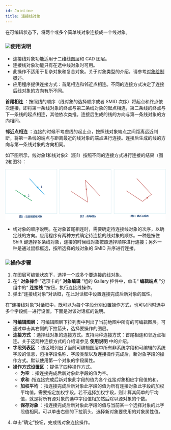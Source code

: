 ```yaml
---
id: JoinLine
title: 连接线对象  
---  
```

在可编辑状态下，将两个或多个简单线对象连接成一个线对象。

### ![](../../../img/read.gif)使用说明

  * 连接线对象功能适用于二维线图层和 CAD 图层。
  * 连接线对象功能只有在选中线对象时可用。
  * 此操作不适用于复杂对象和复合对象。关于对象类型的介绍，请参考[对象绘制概述](../CreateObjects/AboutCreateGeometry)。
  * 应用程序提供连接方式：首尾相连和邻近点相连。不同的连接方式决定了连接后线对象的方向有所不同。 

**首尾相连** ：按照线的顺序（线对象的选择顺序或者 SMID
次序）将起点和终点依次连接，即将第一条线对象的终点与第二条线对象的起点相连，第二条线的终点与下一条线的起点相连，其他依次类推。连接后生成的线的方向与第一条线对象的方向相同。

**邻近点相连**
：连接的时候不考虑线的起止点，按照线对象端点之间距离远近判断，将第一条线的端点与距离最近的线对象的端点进行连接。连接后生成的线的方向与第一条线对象的方向相同。

如下图所示，线对象1和线对象2（图1）按照不同的连接方式进行连接的结果（图2和图3）：

![](img/Join1.png)

  * 线对象的顺序说明。在对象首尾相连时，需要确定待连接线对象的次序，以确定线的方向。应用程序有两种方式确定待连接的线对象的顺序。一种是按住 Shift 键选择多条线对象，连接的时候线对象按照选择顺序进行连接；另外一种是通过鼠标框选，按所选择的线对象的 SMID 升序进行连接。 

### ![](../../../img/read.gif)操作步骤

  1. 在图层可编辑状态下，选择一个或多个要连接的线对象。 
  2. 在“ **对象操作** ”选项卡的“ **对象编辑** ”组的 Gallery 控件中，单击“ **编辑端点** ”分组中的“ **连接线** ”按钮，执行连接线操作。
  3. 弹出“连接线对象”对话框，在此对话框中设置连接完成后新对象的属性。

在“连接线对象”对话框中，既可以为每个字段分别设置操作方式，也可以同时选中多个字段统一进行设置。下面是对该对话框的说明。

  * **可编辑图层：** 可编辑图层下拉列表中列出了当前地图中所有的可编辑图层。可通过单击其右侧的下拉箭头，选择要操作的图层。
  * **连接方式** ：选择线对象的连接方式。支持两种连接方式：首尾相连和邻近点相连。关于这两种连接方式的介绍请参见 **使用说明** 中的介绍。
  * **字段列表区** ：该区域列出了当前可编辑图层中所有非系统字段和可编辑的系统字段的信息，包括字段名称、字段类型以及连接操作完成后，新对象字段的操作方式。默认使用第一个对象的字段属性。
  * **操作方式设置区** ：提供了四种操作方式。 
    * **为空** ：指连接完成后新对象此字段的值为空。
    * **求和** :指连接完成后新对象此字段的值为各个连接对象相应字段值的和。
    * **加权平均** ：指连接完成后新对象此字段的值为所有连接对象此字段的加权平均值。需要指定加权字段。若不选择加权字段，则计算其简单的平均值，就是将所有源对象的选中字段值相加然后除以源对象的个数。
    * **保存对象** ：指连接完成后新对象此字段的值与当前某一个选择对象的此字段值相同。可以单击右侧的下拉箭头，选择新对象要使用的对象属性值。
4. 单击“确定”按钮，完成线对象连接操作。
